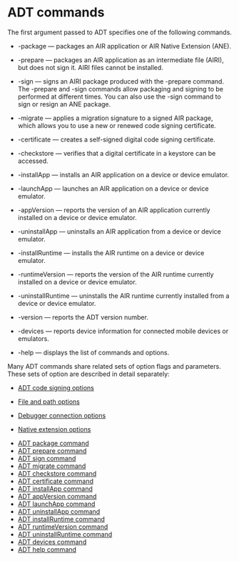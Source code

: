 # ADT commands

<div>

The first argument passed to ADT specifies one of the following commands.

- -package — packages an AIR application or AIR Native Extension (ANE).

- -prepare — packages an AIR application as an intermediate file (AIRI), but
  does not sign it. AIRI files cannot be installed.

- -sign — signs an AIRI package produced with the -prepare command. The -prepare
  and -sign commands allow packaging and signing to be performed at different
  times. You can also use the -sign command to sign or resign an ANE package.

- -migrate — applies a migration signature to a signed AIR package, which allows
  you to use a new or renewed code signing certificate.

- -certificate — creates a self-signed digital code signing certificate.

- -checkstore — verifies that a digital certificate in a keystore can be
  accessed.

- -installApp — installs an AIR application on a device or device emulator.

- -launchApp — launches an AIR application on a device or device emulator.

- -appVersion — reports the version of an AIR application currently installed on
  a device or device emulator.

- -uninstallApp — uninstalls an AIR application from a device or device
  emulator.

- -installRuntime — installs the AIR runtime on a device or device emulator.

- -runtimeVersion — reports the version of the AIR runtime currently installed
  on a device or device emulator.

- -uninstallRuntime — uninstalls the AIR runtime currently installed from a
  device or device emulator.

- -version — reports the ADT version number.

- -devices — reports device information for connected mobile devices or
  emulators.

- -help — displays the list of commands and options.

Many ADT commands share related sets of option flags and parameters. These sets
of option are described in detail separately:

- [ADT code signing options](WS5b3ccc516d4fbf351e63e3d118666ade46-7f72.html)

- [File and path options](WS901d38e593cd1bac1e63e3d128fc240122-7ff2.html)

- [Debugger connection options](WS901d38e593cd1bac1e63e3d128fc240122-7ff1.html)

- [Native extension options](WS901d38e593cd1bac1e63e3d128fc240122-7ff0.html)

<!-- -->

- [ADT package command](WS901d38e593cd1bac1e63e3d128cdca935b-8000.html)
- [ADT prepare command](WS901d38e593cd1bac1e63e3d128fc240122-7fff.html)
- [ADT sign command](WS901d38e593cd1bac1e63e3d128fc240122-7ffe.html)
- [ADT migrate command](WS901d38e593cd1bac1e63e3d128fc240122-7ffd.html)
- [ADT checkstore command](WS901d38e593cd1bac1e63e3d12905776a90-8000.html)
- [ADT certificate command](WS901d38e593cd1bac1e63e3d128fc240122-7ffc.html)
- [ADT installApp command](WS901d38e593cd1bac1e63e3d128fc240122-7ffa.html)
- [ADT appVersion command](WS901d38e593cd1bac1e63e3d128fc240122-7ff9.html)
- [ADT launchApp command](WS901d38e593cd1bac1e63e3d128fc240122-7ff8.html)
- [ADT uninstallApp command](WS901d38e593cd1bac1e63e3d128fc240122-7ff7.html)
- [ADT installRuntime command](WS901d38e593cd1bac1e63e3d128fc240122-7ff6.html)
- [ADT runtimeVersion command](WS901d38e593cd1bac1e63e3d128fc240122-7ff5.html)
- [ADT uninstallRuntime command](WS901d38e593cd1bac1e63e3d128fc240122-7ff4.html)
- [ADT devices command](WSd6d4f896b3a8801b24e4e975138ba7d1658-8000.html)
- [ADT help command](WS901d38e593cd1bac1e63e3d129194b1eff-8000.html)

</div>

<div>

<div>



</div>

</div>
